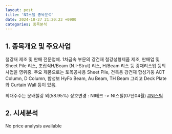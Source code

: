```yaml
---
layout: post
title: 'NI스틸 종목분석'
date: 2024-10-27 21:20:23 +0900
categories: 종목분석
---
```


## 1. 종목개요 및 주요사업

철강재 제조 및 판매 전문업체. 1차금속 부문의 강건재 철강성형제품 제조, 판매업 및 Sheet Pile 리스, 조립식H/Beam (N.I-Strut) 리스, H/Beam 리스 등 강재리스업 등의 사업을 영위중. 주요 제품으로는 토목공사용 Sheet Pile, 건축용 강건재 합성기둥 ACT Column, D Column, 합성보 HyFo Beam, Au Beam, TH Beam 그리고 Deck Plate와 Curtain Wall 등이 있음.

최대주주는 문배철강 외(58.95%) 상호변경 : NI테크 -> NI스틸(07년04월)
[#NI스틸](#)

## 2. 시세분석

No price analysis available
